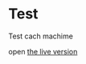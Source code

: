 # Test

Test cach machime

open [the live version](http://letanure.github.io/want-to-be-urbanara/)  
